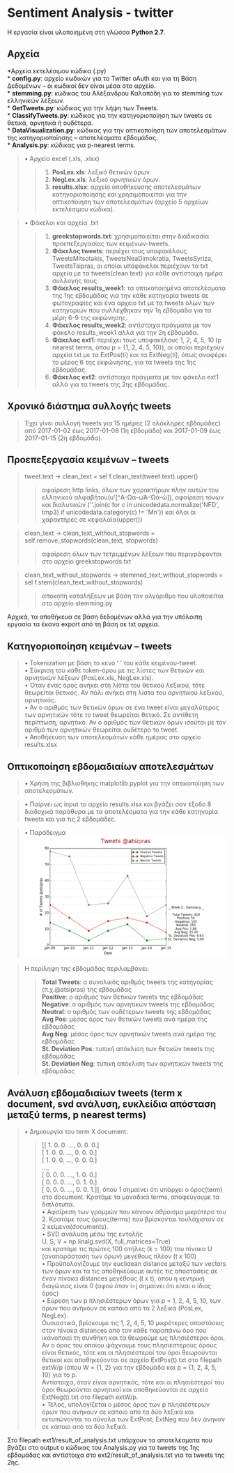 # Sentiment Analysis - twitter

Η εργασία είναι υλοποιημένη στη γλώσσα **Python 2.7**.

## Αρχεία
*Αρχεία εκτελέσιμου κώδικα (.py)<br />
    * **config.py**: αρχείο κωδικών για το Twitter oAuth και για τη Βάση Δεδομένων – οι κωδικοί δεν είναι μέσα στο αρχείο.<br />
    * **stemming.py**: κώδικας του Αλέξανδρου Καλαπόδη για το stemming των ελληνικών λέξεων.<br />
    * **GetTweets.py**: κώδικας για την λήψη των Tweets.<br />
    * **ClassifyTweets.py**: κώδικας για την κατηγοριοποίηση των tweets σε θετικά, αρνητικά ή ουδέτερα.<br />
    * **DataVisualization.py**: κώδικας για την οπτικοποίηση των αποτελεσμάτων της κατηγοριοποίησης – αποτελέσματα εβδομάδας.<br />
    * **Analysis.py**: κώδικας για p-nearest terms.<br />
    
>• Αρχεία excel (.xls, .xlsx)
>>    1. **PosLex.xls**: λεξικό θετικών όρων.
>>    2. **NegLex.xls**: λεξικό αρνητικών όρων.
>>    3. **results.xlsx**: αρχείο αποθήκευσης αποτελεσμάτων κατηγοριοποίησης και χρησιμοποιείται για την οπτικοποίηση των αποτελεσμάτων (αρχείο 5 αρχείων εκτελέσιμου κώδικα).
    
>• Φάκελοι και αρχεία .txt
>>    1. **greekstopwords.txt**: χρησιμοποιείται στην διαδικασία προεπεξεργασίας των κειμένων-tweets.
>>    2. **Φάκελος tweets**: περιέχει τους υποφακέλους TweetsMitsotakis, TweetsNeaDimokratia, TweetsSyriza, TweetsTsipras, οι οποίοι υποφάκελοι περιέχουν τα txt αρχεία με τα tweets(clean text) για κάθε αντίστοιχη ημέρα συλλογής τους.
>>    3. **Φάκελος results_week1**: τα οπτικοποιημένα αποτελέσματα της 1ης εβδομάδας για την κάθε κατηγορία tweets σε φωτογραφίες και ένα αρχείο txt με τα tweets όλων των κατηγοριών που συλλέχθηκαν την 1η εβδομάδα για τα μέρη 6-9 της εκφώνησης.
>>    4. **Φάκελος results_week2**: αντίστοιχα πράγματα με τον φάκελο results_week1 αλλά για την 2η εβδομάδα.
>>    5. **Φάκελος ext1**: περιέχει τους υποφακέλους 1, 2, 4, 5, 10 (p nearest terms, όπου p = {1, 2, 4, 5, 10}), οι οποίοι περιέχουν αρχεία txt με τα ExtPos(ti) και τα ExtNeg(ti), όπως αναφέρει το μέρος 6 της εκφώνησης, για τα tweets της 1ης εβδομάδας.
>>    6. **Φάκελος ext2**: αντίστοιχα πράγματα με τον φάκελο ext1 αλλά για τα tweets της 2ης εβδομάδας.


## Χρονικό διάστημα συλλογής tweets
>Έχει γίνει συλλογή tweets για 15 ημέρες (2 ολόκληρες εβδομάδες) από 2017-01-02 έως 2017-01-08 (1η εβδομάδα) και 2017-01-09 έως 2017-01-15 (2η εβδομάδα).

## Προεπεξεργασία κειμένων – tweets
>tweet.text → clean_text = sel f.clean_text(tweet.text).upper()
>>αφαίρεση http links, όλων των χαρακτήρων πλην αυτών του ελληνικού αλφαβήτου(u'[^Α-Ωα-ωΆ-Ώά-ώ]), αφαίρεση τόνων και διαλυτικών (''.join(c for c in unicodedata.normalize('NFD', tmp3) if unicodedata.category(c) != 'Mn')) και όλοι οι χαρακτήρες σε κεφαλαία(upper())

> clean_text → clean_text_without_stopwords = self.remove_stopwords(clean_text, stopwords)
>>αφαίρεση όλων των τετριμμένων λέξεων που περιγράφονται στο αρχείο greekstopwords.txt

> clean_text_without_stopwords → stemmed_text_without_stopwords = sel f.stem(clean_text_without_stopwords)
>>αποκοπή καταλήξεων με βάση τον αλγόριθμο που υλοποιείται στο αρχείο stemming.py

Αρχικά, τα αποθήκευα σε βάση δεδομένων αλλά για την υπόλοιπη
εργασία τα έκανα export από τη βάση σε txt αρχεία.

## Κατηγοριοποίηση κειμένων – tweets
>• Tokenization με βάση το κενό ‘ ’ του κάθε κειμένου-tweet.<br />
>• Σύκριση του κάθε token-όρου με τις λίστες των θετικών και αρνητικών λέξεων (PosLex.xls, NegLex.xls).<br />
>• Όταν ένας όρος ανήκει στη λίστα του θετικού λεξικού, τότε θεωρείται θετικός. Αν πάλι ανήκει στη λίστα του αρνητικού λεξικού, αρνητικός.<br />
>• Αν ο αριθμός των θετικών όρων σε ένα tweet είναι μεγαλύτερος των αρνητικών τότε το tweet θεωρείται θετικό. Σε αντίθετη
περίπτωση, αρνητικό. Αν ο αριθμός των θετικών όρων ισούται με τον αριθμό των αρνητικών θεωρείται ουδέτερο το tweet.<br />
>• Αποθήκευση των αποτελεσμάτων κάθε ημέρας στο αρχείo results.xlsx<br />

## Οπτικοποίηση εβδομαδιαίων αποτελεσμάτων
>• Χρήση της βιβλιοθήκης matplotlib.pyplot για την οπτικοποίηση των αποτελεσμάτων.

>• Παίρνει ως input το αρχείο results.xlsx και βγάζει σαν έξοδο 8 διαδοχικά παράθυρα με τα αποτελέσματα για την κάθε
κατηγορία tweets και για τις 2 εβδομάδες.

>• Παράδειγμα
![alt tag](https://github.com/tomdim/ir_twitter_project/blob/master/results_week2/figure_tsipras.png)

>Η περίληψη της εβδομάδας περιλαμβάνει:<br />
>>**Total Tweets**: ο συνολικός αριθμός tweets της κατηγορίας (π.χ.@atsipras) της εβδομάδας<br />
>>**Positive**: ο αριθμός των θετικών tweets της εβδομάδας<br />
>>**Negative**: ο αριθμός των αρνητικών tweets της εβδομάδας<br />
>>**Neutral**: ο αριθμός των ουδέτερων tweets της εβδομάδας<br />
>>**Avg Pos**: μέσος όρος των θετικών tweets ανά ημέρα της εβδομάδας<br />
>>**Avg Neg**: μέσος όρος των αρνητικών tweets ανά ημέρα της εβδομάδας<br />
>>**St. Deviation Pos**: τυπική απόκλιση των θετικών tweets της εβδομάδας<br />
>>**St. Deviation Neg**: τυπική απόκλιση των αρνητικών tweets της εβδομάδας<br />

## Ανάλυση εβδομαδιαίων tweets (term x document, svd ανάλυση, ευκλείδια απόσταση μεταξύ terms, p nearest terms)
>• Δημιουργία του term X document:<br />
>>[[ 1. 0. 0. ..., 0. 0. 0.]<br />
>>[ 1. 0. 0. ..., 0. 0. 0.]<br />
>>[ 1. 0. 0. ..., 0. 0. 0.]<br />
>>...,<br />
>>[ 0. 0. 0. ..., 1. 0. 0.]<br />
>>[ 0. 0. 0. ..., 0. 1. 0.]<br />
>>[ 0. 0. 0. ..., 0. 0. 1.]], όπου 1 σημαίνει ότι υπάρχει ο όρος(term) στο document. Κρατάμε τα μοναδικά terms, αποφεύγουμε τα διπλότυπα.<br />
>• Αφαίρεση των γραμμών που κάνουν άθροισμα μικρότερο του 2. Κρατάμε τους όρους(terms) που βρίσκονται τουλάχιστον σε 2 κείμενα(documents).<br />
>• SVD ανάλυση μέσω της εντολής <br />
>>U, S, V = np.linalg.svd(X, full_matrices=True)<br />
>>και κρατάμε τις πρώτες 100 στήλες (k = 100) του πίνακα U (αναπαράσταση των όρων) μεγέθους πλέον (t x 100)<br />
>• Προϋπολογίζουμε την euclidean distance μεταξύ των vectors των όρων και τα τις αποθηκεύουμε αυτές τις αποστάσεις σε έναν πίνακα distances μεγέθους (t x t), όπου η κεντρική διαγώνιος είναι 0 (αφού όταν i=j σημαίνει ότι είναι ο ίδιος όρος)<br />
>• Εύρεση των p πλησιέστερων όρων για p = 1, 2, 4, 5, 10, των όρων που ανήκουν σε καποια από τα 2 λεξικά (PosLex, NegLex).<br />
>>Ουσιαστικά, βρίσκουμε τις 1, 2, 4, 5, 10 μικρότερες αποστάσεις στον πίνακα distances από τον κάθε παραπάνω όρο που ικανοποιεί τη συνθήκη και τα θεωρούμε ως πλησιέστεροι όροι.<br />
>>Αν ο όρος του οποίου ψάχνουμε τους πλησιέστερους όρους είναι θετικός, τότε και οι πλησιέστεροί του όροι θεωρούνται θετικοί και αποθηκεύονται σε αρχείο ExtPos(t).txt στο filepath extW/p (όπου W = {1, 2} για την εβδομάδα και p = {1, 2, 4, 5, 10} για το p.<br />
>>Αντίστοιχα, όταν είναι αρνητικός, τότε και οι πλησιέστεροί του όροι θεωρούνται αρνητικοί και αποθηκεύονται σε αρχείο ExtNeg(t).txt στο filepath extW/p.<br />
>• Τέλος, υπολογίζεται ο μέσος όρος των p πλησιέστερων όρων που ανήκουν σε κάποιο από τα δύο λεξικά και εκτυπώνονται τα σύνολα των ExtPost, ExtNeg που δεν άνηκαν σε κάποιο από τα δύο λεξικά. <br />

Στο filepath ext1/result_of_analysis.txt υπάρχουν τα αποτελέσματα που βγάζει στο output o κώδικας του Analysis.py για τα tweets της 1ης εβδομάδας και αντίστοιχα στο ext2/result_of_analysis.txt για τα tweets της 2ης.
